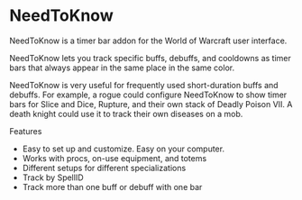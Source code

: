 # NeedToKnow
NeedToKnow is a timer bar addon for the World of Warcraft user interface. 

NeedToKnow lets you track specific buffs, debuffs, and cooldowns as timer bars that always appear in the same place in the same color.

NeedToKnow is very useful for frequently used short-duration buffs and debuffs. For example, a rogue could configure NeedToKnow to show timer bars for Slice and Dice, Rupture, and their own stack of Deadly Poison VII. A death knight could use it to track their own diseases on a mob.  

Features
* Easy to set up and customize. Easy on your computer. 
* Works with procs, on-use equipment, and totems
* Different setups for different specializations
* Track by SpellID
* Track more than one buff or debuff with one bar

